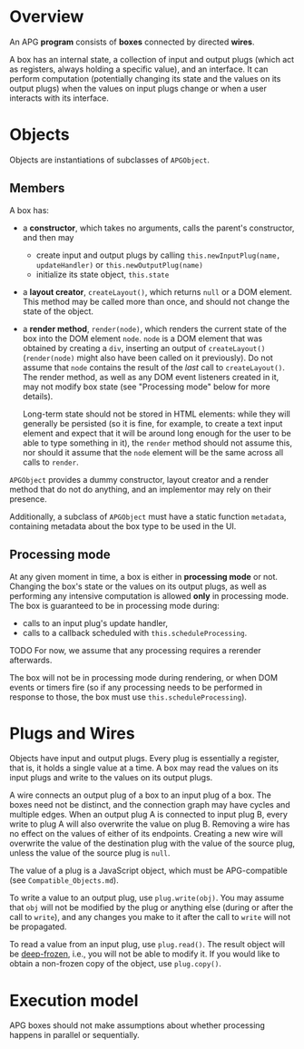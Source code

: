# Overview

An APG **program** consists of **boxes** connected by directed **wires**.

A box has an internal state, a collection of input and output plugs (which act as registers, always holding a specific value), and an interface. It can perform computation (potentially changing its state and the values on its output plugs) when the values on input plugs change or when a user interacts with its interface.

# Objects

Objects are instantiations of subclasses of `APGObject`.

## Members

A box has:

- a **constructor**, which takes no arguments, calls the parent's constructor, and then may
	- create input and output plugs by calling `this.newInputPlug(name, updateHandler)` or `this.newOutputPlug(name)`
	- initialize its state object, `this.state`

- a **layout creator**, `createLayout()`, which returns `null` or a DOM element. This method may be called more than once, and should not change the state of the object.

- a **render method**, `render(node)`, which renders the current state of the box into the DOM element `node`. `node` is a DOM element that was obtained by creating a `div`, inserting an output of `createLayout()` (`render(node)` might also have been called on it previously). Do not assume that `node` contains the result of the *last* call to `createLayout()`. The render method, as well as any DOM event listeners created in it, may not modify box state (see "Processing mode" below for more details).

	Long-term state should not be stored in HTML elements: while they will generally be persisted (so it is fine, for example, to create a text input element and expect that it will be around long enough for the user to be able to type something in it), the `render` method should not assume this, nor should it assume that the `node` element will be the same across all calls to `render`.

`APGObject` provides a dummy constructor, layout creator and a render method that do not do anything, and an implementor may rely on their presence.

Additionally, a subclass of `APGObject` must have a static function `metadata`, containing metadata about the box type to be used in the UI.

## Processing mode

At any given moment in time, a box is either in **processing mode** or not. Changing the box's state or the values on its output plugs, as well as performing any intensive computation is allowed **only** in processing mode. The box is guaranteed to be in processing mode during:

- calls to an input plug's update handler,
- calls to a callback scheduled with `this.scheduleProcessing`.

TODO For now, we assume that any processing requires a rerender afterwards.

The box will not be in processing mode during rendering, or when DOM events or timers fire (so if any processing needs to be performed in response to those, the box must use `this.scheduleProcessing`).

# Plugs and Wires

Objects have input and output plugs. Every plug is essentially a register, that is, it holds a single value at a time. A box may read the values on its input plugs and write to the values on its output plugs.

A wire connects an output plug of a box to an input plug of a box. The boxes need not be distinct, and the connection graph may have cycles and multiple edges. When an output plug A is connected to input plug B, every write to plug A will also overwrite the value on plug B. Removing a wire has no effect on the values of either of its endpoints. Creating a new wire will overwrite the value of the destination plug with the value of the source plug, unless the value of the source plug is `null`.

The value of a plug is a JavaScript object, which must be APG-compatible (see `Compatible_Objects.md`).

To write a value to an output plug, use `plug.write(obj)`. You may assume that `obj` will not be modified by the plug or anything else (during or after the call to `write`), and any changes you make to it after the call to `write` will not be propagated.

To read a value from an input plug, use `plug.read()`. The result object will be [deep-frozen](https://developer.mozilla.org/en-US/docs/Web/JavaScript/Reference/Global_Objects/Object/freeze), i.e., you will not be able to modify it. If you would like to obtain a non-frozen copy of the object, use `plug.copy()`.

# Execution model

APG boxes should not make assumptions about whether processing happens in parallel or sequentially.
